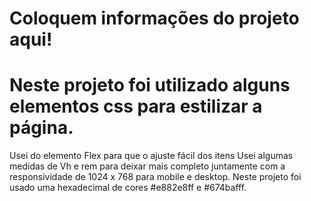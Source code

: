 # Coloquem informações do projeto aqui!

# Neste projeto foi utilizado alguns elementos css para estilizar a página.

Usei do elemento Flex para que o ajuste fácil dos itens
Usei algumas medidas de Vh e rem para deixar mais completo juntamente com a responsividade de 1024 x 768 para mobile e desktop.
Neste projeto foi usado uma hexadecimal de cores #e882e8ff e #674bafff.